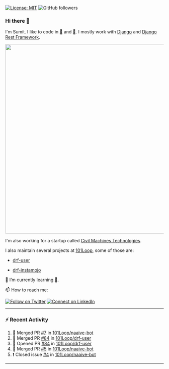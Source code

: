 [![License: MIT](https://img.shields.io/badge/License-MIT-yellow.svg)](https://opensource.org/licenses/MIT)
![GitHub followers](https://img.shields.io/github/followers/sumit4613?style=social)

### Hi there 👋

I'm Sumit. I like to code in [:snake:](https://python.org/) and [:rabbit:](https://golang.org). I mostly work with [Django](https://djangoproject.com) and [Django Rest Framework](https://www.django-rest-framework.org/).

<p align="center">
  <img width="600" src="https://static.djangoproject.com/img/logos/django-logo-negative.png">
</p>

I'm also working for a startup called [Civil Machines Technologies](https://civilmachines.com/).


I also maintain several projects at [101Loop](https://github.com/101loop/), some of those are:

- [drf-user](https://github.com/101loop/drf-user)

- [drf-instamojo ](https://github.com/101loop/drf-instamojo)

🔭 I’m currently learning [:rabbit:](https://golang.org).

📫 How to reach me:

[![Follow on Twitter](https://img.shields.io/badge/--twitter?label=Twitter&logo=Twitter&style=social)](https://twitter.com/sumitsingh4613) [![Connect on LinkedIn](https://img.shields.io/badge/--linkedin?label=LinkedIn&logo=LinkedIn&style=social)](https://www.linkedin.com/in/sumit4613)


---

### :zap: Recent Activity

<!--START_SECTION:activity-->
1. 🎉 Merged PR [#7](https://github.com/101Loop/naaive-bot/pull/7) in [101Loop/naaive-bot](https://github.com/101Loop/naaive-bot)
2. 🎉 Merged PR [#84](https://github.com/101Loop/drf-user/pull/84) in [101Loop/drf-user](https://github.com/101Loop/drf-user)
3. 💪 Opened PR [#84](https://github.com/101Loop/drf-user/pull/84) in [101Loop/drf-user](https://github.com/101Loop/drf-user)
4. 🎉 Merged PR [#5](https://github.com/101Loop/naaive-bot/pull/5) in [101Loop/naaive-bot](https://github.com/101Loop/naaive-bot)
5. ❗️ Closed issue [#4](https://github.com/101Loop/naaive-bot/issues/4) in [101Loop/naaive-bot](https://github.com/101Loop/naaive-bot)
<!--END_SECTION:activity-->

---

